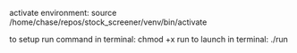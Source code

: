 activate environment: source /home/chase/repos/stock_screener/venv/bin/activate

to setup run command in terminal: chmod +x run
to launch in terminal: ./run